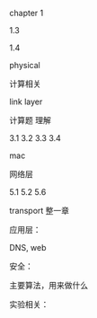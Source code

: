 chapter 1

1.3

1.4



physical

计算相关



link layer

计算题 理解

3.1 3.2 3.3 3.4



mac



网络层

5.1 5.2 5.6



transport 整一章





应用层：

DNS, web



安全：

主要算法，用来做什么



实验相关：



